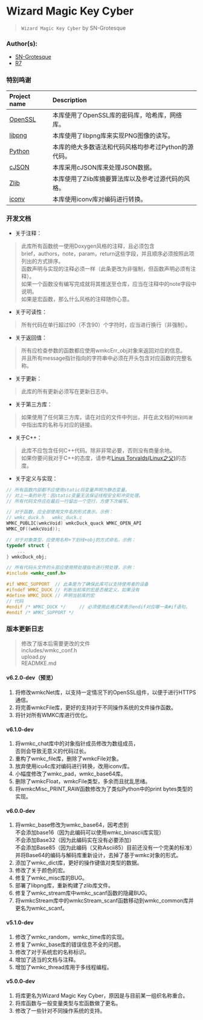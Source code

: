 # Wizard Magic Key Cyber
> `Wizard Magic Key Cyber` by SN-Grotesque

### Author(s):
 - [SN-Grotesque](https://github.com/sngrotesque)
 - [R7](https://github.com/r7z7)

### 特别鸣谢
| Project name                                    | Description                          |
| :---                                            | :---                                 |
| [OpenSSL](https://github.com/openssl/openssl)   | 本库使用了OpenSSL库的密码库，哈希库，网络库。 |
| [libpng](http://libpng.org/pub/png/)            | 本库使用了libpng库来实现PNG图像的读写。 |
| [Python](https://www.python.org/)               | 本库的绝大多数语法和代码风格均参考过Python的源代码。 |
| [cJSON](https://github.com/DaveGamble/cJSON/)   | 本库采用cJSON库来处理JSON数据。 |
| [Zlib](https://github.com/madler/zlib)          | 本库使用了Zlib库摘要算法库以及参考过源代码的风格。 |
| [iconv](https://www.gnu.org/software/libiconv/) | 本库使用iconv库对编码进行转换。 |

### 开发文档
 -  关于注释：  
> 此库所有函数统一使用Doxygen风格的注释，且必须包含  
> brief，authors，note，param，return这些字段，并且顺序必须按照此项列出的方式排序。  
> 函数声明与实现的注释必须一样（此条更改为非强制，但函数声明必须有注释）。  
> 如果一个函数没有编写完成就将其推送至仓库，应当在注释中的note字段中说明。  
> 如果是宏函数，那么什么风格的注释随你心意。
 -  关于可读性：
> 所有代码在单行超过90（不含90）个字符时，应当进行换行（非强制）。  
 -  关于返回值：
> 所有应检查参数的函数都应使用wmkcErr_obj对象来返回对应的信息。  
> 并且所有message指针指向的字符串中必须在开头包含对应函数的完整名称。
 -  关于更新：
> 此库的所有更新必须写在更新日志中。
 -  关于第三方库：
> 如果使用了任何第三方库，请在对应的文件中列出，并在此文档的`特别鸣谢`中指出库的名称与对应的链接。
 -  关于C++：
> 此库不应包含任何C++代码。除非非常必要，否则没有商量余地。  
> 如果你要问我对于C++的态度，请参考[Linus Torvalds(Linux之父)](https://medium.com/nerd-for-tech/linus-torvalds-c-is-really-a-terrible-language-2248b839bee3)的态度。
 -  关于定义与实现：
```c
// 所有函数内部都不应使用static将变量声明为静态变量。
// 对上一条的补充：因static变量无法保证线程安全和冲突处理。
// 所有代码文件应在最后一行留出一个空行，方便下次编写。

// 对于函数，应全部使用文件名的形式表示。示例：
// wmkc_duck.h   wmkc_duck.c
WMKC_PUBLIC(wmkcVoid) wmkcDuck_quack WMKC_OPEN_API
WMKC_OF((wmkcVoid));

// 对于对象类型，应使用名称+下划线+obj的方式命名，示例：
typedef struct {
    ...
} wmkcDuck_obj;

// 所有代码头文件的头部应使用预处理指令进行预处理，示例：
#include <wmkc_conf.h>

#if WMKC_SUPPORT  // 此条是为了确保此库可以支持使用者的设备
#ifndef WMKC_DUCK // 判断当前库的宏是否被定义，如果没有
#define WMKC_DUCK // 声明当前库的宏
// 代码
#endif /* WMKC_DUCK */     // 必须使用此格式来表示endif对应哪一条#if语句。
#endif /* WMKC_SUPPORT */

```

### 版本更新日志
> 修改了版本后需要更改的文件  
> includes/wmkc_conf.h  
> upload.py  
> READMKE.md

#### v6.2.0-dev（预览）
1.  将修改wmkcNet库，以支持一定情况下的OpenSSL组件，以便于进行HTTPS通信。
2.  将完善wmkcFile库，更好的支持对于不同操作系统的文件操作函数。
3.  将针对所有WMKC库进行优化。

#### v6.1.0-dev
1.  将wmkc_chat库中的对象指针成员修改为数组成员，  
    否则会导致无意义的代码过长。
2.  重构了wmkc_file库，删除了wmkcFile对象。
3.  放弃使用icu4c库对编码进行转换，改用iconv库。
4.  小幅度修改了wmkc_pad，wmkc_base64库。
5.  删除了wmkcFloat，wmkcFile类型，多余而且扰乱思绪。
6.  将wmkcMisc_PRINT_RAW函数修改为了类似Python中的print bytes类型的实现。

#### v6.0.0-dev
1.  将wmkc_base修改为wmkc_base64，因考虑到  
    不会添加base16（因为此编码可以使用wmkc_binascii库实现）  
    不会添加Base32（因为此编码实在没有必要添加）  
    不会添加Base85（因为此编码（又称Ascii85）目前还没有一个完美的标准）  
    并将Base64的编码与解码库重新设计，去掉了基于wmkc对象的形式。
2.  添加了wmkc_dict库，更好的操作键值对类型的数据。
3.  修改了关于颜色的宏。
4.  修复了wmkc_misc库的BUG。
5.  部署了libpng库，重新构建了zlib库文件。
6.  修复了wmkc_stream库中wmkc_scanf函数的隐藏BUG。
7.  将wmkcStream库中的wmkcStream_scanf函数移动到wmkc_common库并更名为wmkc_scanf。

#### v5.1.0-dev
1.  修改了wmkc_random，wmkc_time库的实现。
2.  修复了wmkc_base库的错误信息不全的问题。
3.  修改了对于系统宏的名称标识。
4.  增加了适当的文档与注释。
5.  增加了wmkc_thread库用于多线程编程。

#### v5.0.0-dev
1.  将库更名为Wizard Magic Key Cyber，原因是与目前某一组织名称重合。
2.  将库函数与一般变量类型与宏函数做了更名。
3.  修改了一些针对不同操作系统的支持。
